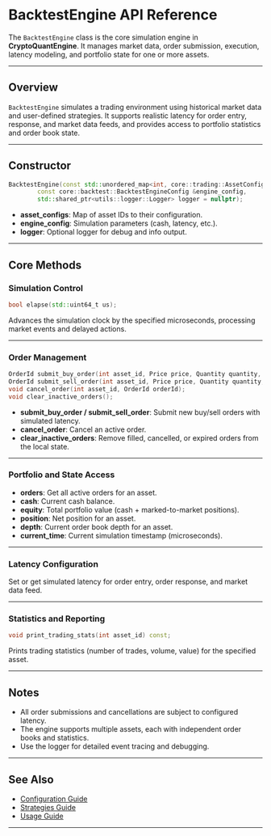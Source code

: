 # BacktestEngine API Reference

The `BacktestEngine` class is the core simulation engine in **CryptoQuantEngine**. It manages market data, order submission, execution, latency modeling, and portfolio state for one or more assets.

---

## Overview

`BacktestEngine` simulates a trading environment using historical market data and user-defined strategies. It supports realistic latency for order entry, response, and market data feeds, and provides access to portfolio statistics and order book state.

---

## Constructor
```cpp
BacktestEngine(const std::unordered_map<int, core::trading::AssetConfig>&asset_configs,
        const core::backtest::BacktestEngineConfig &engine_config,
        std::shared_ptr<utils::logger::Logger> logger = nullptr);
```

- **asset_configs**: Map of asset IDs to their configuration.
- **engine_config**: Simulation parameters (cash, latency, etc.).
- **logger**: Optional logger for debug and info output.

---

## Core Methods

### Simulation Control
```cpp
bool elapse(std::uint64_t us);
```
Advances the simulation clock by the specified microseconds, processing market events and delayed actions.

---

### Order Management
```cpp
OrderId submit_buy_order(int asset_id, Price price, Quantity quantity, TimeInForce tif, OrderType orderType);
OrderId submit_sell_order(int asset_id, Price price, Quantity quantity, TimeInForce tif, OrderType orderType);
void cancel_order(int asset_id, OrderId orderId);
void clear_inactive_orders();
```
- **submit_buy_order / submit_sell_order**: Submit new buy/sell orders with simulated latency.
- **cancel_order**: Cancel an active order.
- **clear_inactive_orders**: Remove filled, cancelled, or expired orders from the local state.

---

### Portfolio and State Access
- **orders**: Get all active orders for an asset.
- **cash**: Current cash balance.
- **equity**: Total portfolio value (cash + marked-to-market positions).
- **position**: Net position for an asset.
- **depth**: Current order book depth for an asset.
- **current_time**: Current simulation timestamp (microseconds).

---

### Latency Configuration
Set or get simulated latency for order entry, order response, and market data feed.

---

### Statistics and Reporting
```cpp
void print_trading_stats(int asset_id) const;
```
Prints trading statistics (number of trades, volume, value) for the specified asset.

---
## Notes

- All order submissions and cancellations are subject to configured latency.
- The engine supports multiple assets, each with independent order books and statistics.
- Use the logger for detailed event tracing and debugging.

---

## See Also

- [Configuration Guide](../configuration.md)
- [Strategies Guide](../strategies.md)
- [Usage Guide](../usage.md)

---